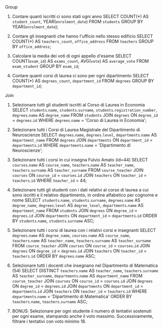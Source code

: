 Group
1. Contare quanti iscritti ci sono stati ogni anno
SELECT COUNT(*) AS `student_count`, YEAR(`enrolment_date`)
FROM `students`
GROUP BY YEAR(`enrolment_date`);

2. Contare gli insegnanti che hanno l'ufficio nello stesso edificio
SELECT COUNT(*) AS `teachers_count`, `office_address`
FROM `teachers`
GROUP BY `office_address`;

3. Calcolare la media dei voti di ogni appello d'esame
SELECT COUNT(`exam_id`) AS `exams_count`, AVG(`vote`) AS `average_vote` 
FROM `exam_student` 
GROUP BY `exam_id`;

4. Contare quanti corsi di laurea ci sono per ogni dipartimento
SELECT COUNT(*) AS `degrees_count`, `department_id`
FROM `degrees`
GROUP BY `department_id`;

Join
1. Selezionare tutti gli studenti iscritti al Corso di Laurea in Economia
SELECT `students`.`name`, `students`.`surname`, `students`.`registration_number`, `degrees`.`name` AS `degree_name`
FROM `students`
JOIN `degrees` ON `degree_id` = `degrees`.`id`
WHERE `degrees`.`name` = 'Corso di Laurea in Economia';

2. Selezionare tutti i Corsi di Laurea Magistrale del Dipartimento di
Neuroscienze
SELECT `degrees`.`name`, `degrees`.`level`, `departments`.`name` AS `department_name`
FROM `degrees`
JOIN `departments` ON `department_id` = `departments`.`id`
WHERE `departments`.`name` = 'Dipartimento di Neuroscienze';

3. Selezionare tutti i corsi in cui insegna Fulvio Amato (id=44)
SELECT `courses`.`name` AS `course_name`, `teachers`.`name` AS `teacher_name`, `teachers`.`surname` AS `teacher_surname`
FROM `course_teacher`
JOIN `courses` ON `course_id` = `courses`.`id`
JOIN `teachers` ON `teacher_id` = `teachers`.`id`
WHERE `teacher_id` = 44;

4. Selezionare tutti gli studenti con i dati relativi al corso di laurea a cui
sono iscritti e il relativo dipartimento, in ordine alfabetico per cognome e
nome
SELECT `students`.`name`, `students`.`surname`, `degrees`.`name` AS `degree_name`, `degrees`.`level` AS `degree_level`, `departments`.`name` AS `department_name`
FROM `students`
JOIN `degrees` ON `degree_id` = `degrees`.`id`
JOIN `departments` ON `department_id` = `departments`.`id`
ORDER BY `students`.`name`, `students`.`surname` ASC;

5. Selezionare tutti i corsi di laurea con i relativi corsi e insegnanti
SELECT `degrees`.`name` AS `degree_name`, `courses`.`name` AS `course_name`, `teachers`.`name` AS `teacher_name`, `teachers`.`surname` AS `teacher_surname`
FROM `course_teacher`
JOIN `courses` ON `course_id` = `courses`.`id`
JOIN `degrees` ON `degree_id` = `degrees`.`id`
JOIN `teachers` ON `teacher_id` = `teachers`.`id`
ORDER BY `degrees`.`name` ASC;

6. Selezionare tutti i docenti che insegnano nel Dipartimento di
Matematica (54)
SELECT DISTINCT `teachers`.`name` AS `teacher_name`, `teachers`.`surname` AS `teacher_surname`, `departments`.`name` AS `department_name`
FROM `course_teacher`
JOIN `courses` ON `course_id` = `courses`.`id`
JOIN `degrees` ON `degree_id` = `degrees`.`id`
JOIN `departments` ON `department_id` = `departments`.`id`
JOIN `teachers` ON `teacher_id` = `teachers`.`id`
WHERE `departments`.`name` = 'Dipartimento di Matematica'
ORDER BY `teachers`.`name`, `teachers`.`surname` ASC;

7. BONUS: Selezionare per ogni studente il numero di tentativi sostenuti
per ogni esame, stampando anche il voto massimo. Successivamente,
filtrare i tentativi con voto minimo 18.